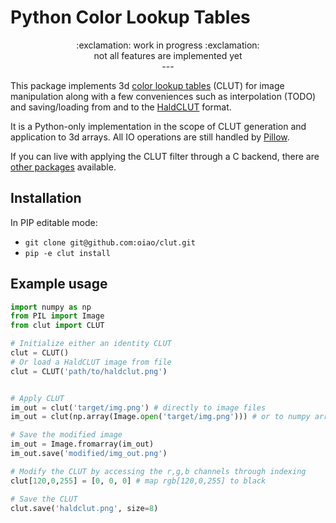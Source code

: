 # Python Color Lookup Tables

<p align="center">
:exclamation: work in progress :exclamation:<br>
not all features are implemented yet<br>
---
</p>

This package implements 3d [color lookup tables](https://en.wikipedia.org/wiki/3D_lookup_table)
(CLUT) for image manipulation along with a few conveniences such as interpolation (TODO) and
saving/loading from and to the [HaldCLUT](http://www.quelsolaar.com/technology/clut.html) format.

It is a Python-only implementation in the scope of CLUT generation and application
to 3d arrays.
All IO operations are still handled by [Pillow](https://github.com/python-pillow/Pillow).

If you can live with applying the CLUT filter through a C backend, there are
[other packages](https://github.com/homm/pillow-lut-tools) available.  


## Installation
In PIP editable mode:
* `git clone git@github.com:oiao/clut.git`
* `pip -e clut install`


## Example usage

``` python
import numpy as np
from PIL import Image
from clut import CLUT

# Initialize either an identity CLUT
clut = CLUT()
# Or load a HaldCLUT image from file
clut = CLUT('path/to/haldclut.png')


# Apply CLUT
im_out = clut('target/img.png') # directly to image files
im_out = clut(np.array(Image.open('target/img.png'))) # or to numpy arrays

# Save the modified image
im_out = Image.fromarray(im_out)
im_out.save('modified/img_out.png')

# Modify the CLUT by accessing the r,g,b channels through indexing
clut[120,0,255] = [0, 0, 0] # map rgb[120,0,255] to black

# Save the CLUT
clut.save('haldclut.png', size=8)
```
